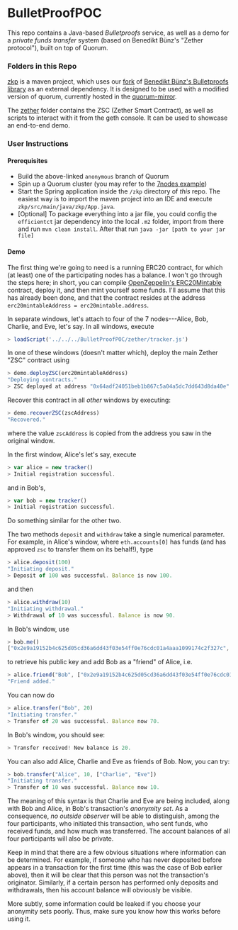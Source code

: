 # BulletProofPOC

This repo contains a Java-based _Bulletproofs_ service, as well as a demo for a _private funds transfer_ system (based on Benedikt Bünz's "Zether protocol"), built on top of Quorum.

### Folders in this Repo

[zkp](zkp) is a maven project, which uses our [fork](https://github.com/QuorumEngineering/BulletProofLib) of [Benedikt Bünz's Bulletproofs library](https://github.com/bbuenz/BulletProofLib) as an external dependency. It is designed to be used with a modified version of quorum, currently hosted in the [quorum-mirror](https://github.com/QuorumEngineering/quorum-mirror/tree/anonymous).

The [zether](zether) folder contains the ZSC (Zether Smart Contract), as well as scripts to interact with it from the geth console. It can be used to showcase an end-to-end demo.

### User Instructions

#### Prerequisites
- Build the above-linked `anonymous` branch of Quorum
- Spin up a Quorum cluster (you may refer to the [7nodes example](https://github.com/jpmorganchase/quorum-examples/tree/master/examples/7nodes))
- Start the Spring application inside the `/zkp` directory of _this_ repo. The easiest way is to import the maven project into an IDE and execute `zkp/src/main/java/zkp/App.java`.
- [Optional] To package everything into a jar file, you could config the `efficientct` jar dependency into the local `.m2` folder, import from there and run `mvn clean install`. After that run `java -jar [path to your jar file]`

#### Demo
The first thing we're going to need is a running ERC20 contract, for which (at least) one of the participating nodes has a balance. I won't go through the steps here; in short, you can compile [OpenZeppelin's ERC20Mintable](https://github.com/OpenZeppelin/openzeppelin-solidity/blob/master/contracts/token/ERC20/ERC20Mintable.sol) contract, deploy it, and then mint yourself some funds. I'll assume that this has already been done, and that the contract resides at the address `erc20mintableAddress = erc20mintable.address`.

In separate windows, let's attach to four of the 7 nodes---Alice, Bob, Charlie, and Eve, let's say. In all windows, execute
```javascript
> loadScript('../../../BulletProofPOC/zether/tracker.js')
```
In one of these windows (doesn't matter which), deploy the main Zether "ZSC" contract using
```javascript
> demo.deployZSC(erc20mintableAddress)
"Deploying contracts."
> ZSC deployed at address "0x64adf24051beb1b867c5a04a5dc7dd643d8da40e".
```
Recover this contract in all _other_ windows by executing:
```javascript
> demo.recoverZSC(zscAddress)
"Recovered."
```
where the value `zscAddress` is copied from the address you saw in the original window.

In the first window, Alice's let's say, execute
```javascript
> var alice = new tracker()
> Initial registration successful.
```
and in Bob's,
```javascript
> var bob = new tracker()
> Initial registration successful.
```
Do something similar for the other two.

The two methods `deposit` and `withdraw` take a single numerical parameter. For example, in Alice's window, where `eth.accounts[0]` has funds (and has approved `zsc` to transfer them on its behalf!), type
```javascript
> alice.deposit(100)
"Initiating deposit."
> Deposit of 100 was successful. Balance is now 100.
```
and then
```javascript
> alice.withdraw(10)
"Initiating withdrawal."
> Withdrawal of 10 was successful. Balance is now 90.
```
In Bob's window, use
```javascript
> bob.me()
["0x2e9a19152b4c625d05cd36a6dd43f03e54ff0e76cdc01a4aaa1099174c2f327c", "0x27f3c0d1a6eac40021b128f37c4dd943a8e9d48b6f8070a1c72439d2ce8baf9f"]
```
to retrieve his public key and add Bob as a "friend" of Alice, i.e.
```javascript
> alice.friend("Bob", ["0x2e9a19152b4c625d05cd36a6dd43f03e54ff0e76cdc01a4aaa1099174c2f327c", "0x27f3c0d1a6eac40021b128f37c4dd943a8e9d48b6f8070a1c72439d2ce8baf9f"])
"Friend added."
```
You can now do
```javascript
> alice.transfer("Bob", 20)
"Initiating transfer."
> Transfer of 20 was successful. Balance now 70.
```
In Bob's window, you should see:
```javascript
> Transfer received! New balance is 20.
```
You can also add Alice, Charlie and Eve as friends of Bob. Now, you can try:
```javascript
> bob.transfer("Alice", 10, ["Charlie", "Eve"])
"Initiating transfer."
> Transfer of 10 was successful. Balance now 10.
```

The meaning of this syntax is that Charlie and Eve are being included, along with Bob and Alice, in Bob's transaction's _anonymity set_. As a consequence, _no outside observer_ will be able to distinguish, among the four participants, who initiated this transaction, who sent funds, who received funds, and how much was transferred. The account balances of all four participants will also be private.

Keep in mind that there are a few obvious situations where information can be determined. For example, if someone who has never deposited before appears in a transaction for the first time (this was the case of Bob earlier above), then it will be clear that this person was not the transaction's originator. Similarly, if a certain person has performed only deposits and withdrawals, then his account balance will obviously be visible.

More subtly, some information could be leaked if you choose your anonymity sets poorly. Thus, make sure you know how this works before using it.
